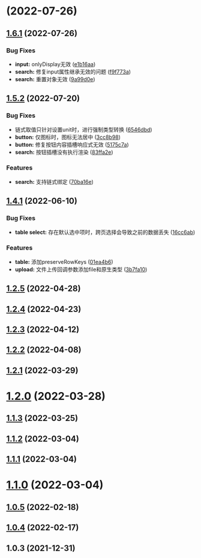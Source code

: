 # [](https://github.com/SepVeneto/vue-tools-ts/compare/v1.6.1...v) (2022-07-26)



## [1.6.1](https://github.com/SepVeneto/vue-tools-ts/compare/v1.5.2...v1.6.1) (2022-07-26)


### Bug Fixes

* **input:** onlyDisplay无效 ([e1b16aa](https://github.com/SepVeneto/vue-tools-ts/commit/e1b16aa07196d7773392a83904df89f0e76d72cb))
* **search:** 修复input属性继承无效的问题 ([f9f773a](https://github.com/SepVeneto/vue-tools-ts/commit/f9f773ad9c29f6e71341814a97936040879c57a3))
* **search:** 重置对象无效 ([9a99d0e](https://github.com/SepVeneto/vue-tools-ts/commit/9a99d0e2e5d2573086d0f524f43d5ce90873bff9))



## [1.5.2](https://github.com/SepVeneto/vue-tools-ts/compare/v1.4.1...v1.5.2) (2022-07-20)


### Bug Fixes

* 链式取值只针对设置unit时，进行强制类型转换 ([6546dbd](https://github.com/SepVeneto/vue-tools-ts/commit/6546dbdd2893d97ad2837858e1fa4294e3fe1f79))
* **button:** 仅图标时，图标无法居中 ([3cc8b98](https://github.com/SepVeneto/vue-tools-ts/commit/3cc8b9806283ef7a6d01541e6ff0152253777c62))
* **button:** 修复按钮内容插槽响应式无效 ([5175c7a](https://github.com/SepVeneto/vue-tools-ts/commit/5175c7a62e03545b4521871d3c9b848b05b05d14))
* **search:** 按钮插槽没有执行渲染 ([83ffa2e](https://github.com/SepVeneto/vue-tools-ts/commit/83ffa2eacb6ba5bbdd2c3e0f2b718cecd6e4e414))


### Features

* **search:** 支持链式绑定 ([70ba16e](https://github.com/SepVeneto/vue-tools-ts/commit/70ba16e3858236ffadd345c39a6d55da741f16dd))



## [1.4.1](https://github.com/SepVeneto/vue-tools-ts/compare/v1.2.5...v1.4.1) (2022-06-10)


### Bug Fixes

* **table select:** 存在默认选中项时，跨页选择会导致之前的数据丢失 ([16cc6ab](https://github.com/SepVeneto/vue-tools-ts/commit/16cc6abc00a3dc864e25fcb619cdafbf2d4d6923))


### Features

* **table:** 添加preserveRowKeys ([01ea4b6](https://github.com/SepVeneto/vue-tools-ts/commit/01ea4b61bd27944d93b69d7bc55f7d3e01fc0fde))
* **upload:** 文件上传回调参数添加file和原生类型 ([3b7fa10](https://github.com/SepVeneto/vue-tools-ts/commit/3b7fa1019551244bdc552e8a6e618a55e0985b61))



## [1.2.5](https://github.com/SepVeneto/vue-tools-ts/compare/v1.2.4...v1.2.5) (2022-04-28)



## [1.2.4](https://github.com/SepVeneto/vue-tools-ts/compare/v1.2.3...v1.2.4) (2022-04-23)



## [1.2.3](https://github.com/SepVeneto/vue-tools-ts/compare/v1.2.2...v1.2.3) (2022-04-12)



## [1.2.2](https://github.com/SepVeneto/vue-tools-ts/compare/v1.2.1...v1.2.2) (2022-04-08)



## [1.2.1](https://github.com/SepVeneto/vue-tools-ts/compare/v1.2.0...v1.2.1) (2022-03-29)



# [1.2.0](https://github.com/SepVeneto/vue-tools-ts/compare/v1.1.3...v1.2.0) (2022-03-28)



## [1.1.3](https://github.com/SepVeneto/vue-tools-ts/compare/v1.1.2...v1.1.3) (2022-03-25)



## [1.1.2](https://github.com/SepVeneto/vue-tools-ts/compare/v1.1.1...v1.1.2) (2022-03-04)



## [1.1.1](https://github.com/SepVeneto/vue-tools-ts/compare/v1.1.0...v1.1.1) (2022-03-04)



# [1.1.0](https://github.com/SepVeneto/vue-tools-ts/compare/v1.0.5...v1.1.0) (2022-03-04)



## [1.0.5](https://github.com/SepVeneto/vue-tools-ts/compare/v1.0.4...v1.0.5) (2022-02-18)



## [1.0.4](https://github.com/SepVeneto/vue-tools-ts/compare/v1.0.3...v1.0.4) (2022-02-17)



## 1.0.3 (2021-12-31)



